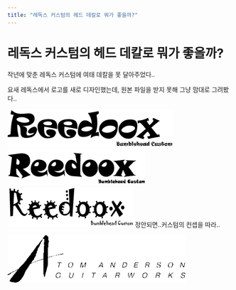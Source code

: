 ```yaml
---
title: "레독스 커스텀의 헤드 데칼로 뭐가 좋을까?"
---
```

# 레독스 커스텀의 헤드 데칼로 뭐가 좋을까?

작년에 맞춘 레독스 커스텀에 여태 데칼을 못 달아주었다..

요새 레독스에서 로고를 새로 디자인했는데, 원본 파일을 받지 못해 그냥 맘대로 그려봤다..

![image](/assets/images/1345ac5b91acc483b066f397ced29591.jpg)
![image](/assets/images/200d59ea42a1ab09e09df4dd8bb132c1.jpg)
![image](/assets/images/da858e1ec2efc42e207ca2d6d6bb9973.jpg)
정안되면..커스텀의 컨셉을 따라..

![image](/assets/images/5435ba24027a0d878be6452c2792e115.jpg)


